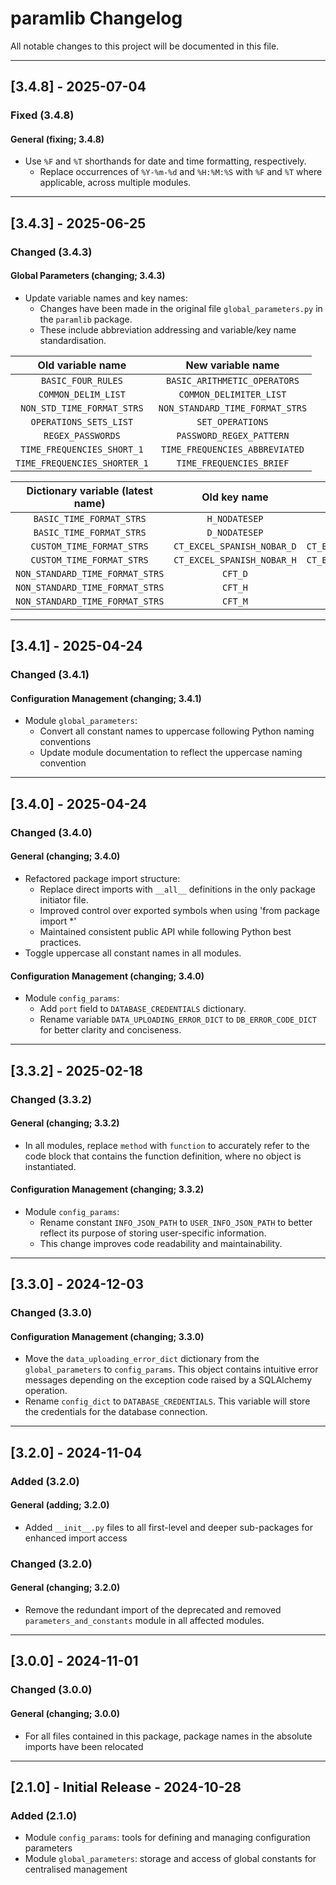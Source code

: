 # paramlib Changelog

All notable changes to this project will be documented in this file.

---

## [3.4.8] - 2025-07-04

### Fixed (3.4.8)

#### **General** (fixing; 3.4.8)

- Use `%F` and `%T` shorthands for date and time formatting, respectively.
  - Replace occurrences of `%Y-%m-%d` and `%H:%M:%S` with `%F` and `%T` where applicable, across multiple modules.

---

## [3.4.3] - 2025-06-25

### Changed (3.4.3)

#### **Global Parameters** (changing; 3.4.3)

- Update variable names and key names:
  - Changes have been made in the original file `global_parameters.py` in the `paramlib` package.
  - These include abbreviation addressing and variable/key name standardisation.

| Old variable name | New variable name |
|:-----------------:|:-----------------:|
| `BASIC_FOUR_RULES` | `BASIC_ARITHMETIC_OPERATORS` |
| `COMMON_DELIM_LIST` | `COMMON_DELIMITER_LIST` |
| `NON_STD_TIME_FORMAT_STRS` | `NON_STANDARD_TIME_FORMAT_STRS` |
| `OPERATIONS_SETS_LIST` | `SET_OPERATIONS` |
| `REGEX_PASSWORDS` | `PASSWORD_REGEX_PATTERN` |
| `TIME_FREQUENCIES_SHORT_1` | `TIME_FREQUENCIES_ABBREVIATED` |
| `TIME_FREQUENCIES_SHORTER_1` | `TIME_FREQUENCIES_BRIEF` |

| Dictionary variable (latest name) | Old key name | New key name |
|:----------------------------------:|:------------:|:------------:|
| `BASIC_TIME_FORMAT_STRS` | `H_NODATESEP` | `H_NO_DATE_SEP` |
| `BASIC_TIME_FORMAT_STRS` | `D_NODATESEP` | `D_NO_DATE_SEP` |
| `CUSTOM_TIME_FORMAT_STRS` | `CT_EXCEL_SPANISH_NOBAR_D` | `CT_EXCEL_SPANISH_NO_BAR_D` |
| `CUSTOM_TIME_FORMAT_STRS` | `CT_EXCEL_SPANISH_NOBAR_H` | `CT_EXCEL_SPANISH_NO_BAR_H` |
| `NON_STANDARD_TIME_FORMAT_STRS` | `CFT_D` | `CTIME_D` |
| `NON_STANDARD_TIME_FORMAT_STRS` | `CFT_H` | `CTIME_H` |
| `NON_STANDARD_TIME_FORMAT_STRS` | `CFT_M` | `CTIME_M` |

---

## [3.4.1] - 2025-04-24

### Changed (3.4.1)

#### **Configuration Management** (changing; 3.4.1)

- Module `global_parameters`:
  - Convert all constant names to uppercase following Python naming conventions
  - Update module documentation to reflect the uppercase naming convention

---

## [3.4.0] - 2025-04-24

### Changed (3.4.0)

#### **General** (changing; 3.4.0)

- Refactored package import structure:
  - Replace direct imports with `__all__` definitions in the only package initiator file.
  - Improved control over exported symbols when using 'from package import *'
  - Maintained consistent public API while following Python best practices.
- Toggle uppercase all constant names in all modules.

#### **Configuration Management** (changing; 3.4.0)

- Module `config_params`:
  - Add `port` field to `DATABASE_CREDENTIALS` dictionary.
  - Rename variable `DATA_UPLOADING_ERROR_DICT` to `DB_ERROR_CODE_DICT` for better clarity and conciseness.

---

## [3.3.2] - 2025-02-18

### Changed (3.3.2)

#### **General** (changing; 3.3.2)

- In all modules, replace `method` with `function` to accurately refer to the code block that contains the function definition, where no object is instantiated.

#### **Configuration Management** (changing; 3.3.2)

- Module `config_params`:
  - Rename constant `INFO_JSON_PATH` to `USER_INFO_JSON_PATH` to better reflect its purpose of storing user-specific information.
  - This change improves code readability and maintainability.

---

## [3.3.0] - 2024-12-03

### Changed (3.3.0)

#### **Configuration Management** (changing; 3.3.0)

- Move the `data_uploading_error_dict` dictionary from the `global_parameters` to `config_params`. This object contains intuitive error messages depending on the exception code raised by a SQLAlchemy operation.
- Rename `config_dict` to `DATABASE_CREDENTIALS`. This variable will store the credentials for the database connection.

---

## [3.2.0] - 2024-11-04

### Added (3.2.0)

#### **General** (adding; 3.2.0)

- Added `__init__.py` files to all first-level and deeper sub-packages for enhanced import access

### Changed (3.2.0)

#### **General** (changing; 3.2.0)

- Remove the redundant import of the deprecated and removed `parameters_and_constants` module in all affected modules.

---

## [3.0.0] - 2024-11-01

### Changed (3.0.0)

#### **General** (changing; 3.0.0)

- For all files contained in this package, package names in the absolute imports have been relocated

---

## [2.1.0] - Initial Release - 2024-10-28

### Added (2.1.0)

- Module `config_params`: tools for defining and managing configuration parameters
- Module `global_parameters`: storage and access of global constants for centralised management
